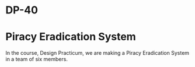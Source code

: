 # DP-40
# Piracy Eradication System 
In the course, Design Practicum, we are making a Piracy Eradication System in a team of six members.
